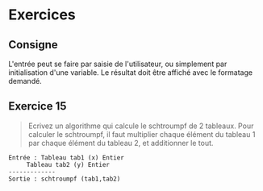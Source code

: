 # Exercices
## Consigne
L'entrée peut se faire par saisie de l'utilisateur, ou simplement par initialisation d'une variable. Le résultat doit être affiché avec le formatage demandé.

## Exercice 15
>Ecrivez un algorithme qui calcule le schtroumpf de 2 tableaux. 
Pour calculer le schtroumpf, il faut multiplier chaque élément du tableau 1 par chaque élément du tableau 2, et additionner le tout.
```
Entrée : Tableau tab1 (x) Entier
	 Tableau tab2 (y) Entier
-------------
Sortie : schtroumpf (tab1,tab2)
```
